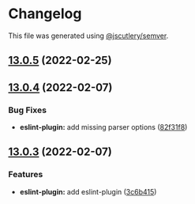 # Changelog

This file was generated using [@jscutlery/semver](https://github.com/jscutlery/semver).

## [13.0.5](https://github.com/fruchtzwerg/ngbasics/compare/v13.0.4...v13.0.5) (2022-02-25)



## [13.0.4](https://github.com/fruchtzwerg/ngutils/compare/v13.0.3...v13.0.4) (2022-02-07)


### Bug Fixes

* **eslint-plugin:** add missing parser options ([82f31f8](https://github.com/fruchtzwerg/ngutils/commit/82f31f850efb0795be2fe1c0254f1a1fefbf7a31))



## [13.0.3](https://github.com/fruchtzwerg/ngutils/compare/v13.0.2...v13.0.3) (2022-02-07)


### Features

* **eslint-plugin:** add eslint-plugin ([3c6b415](https://github.com/fruchtzwerg/ngutils/commit/3c6b4157bc1602177dc4a787d9423eaa25fb4a83))
